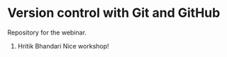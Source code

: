 # Version control with Git and GitHub
 Repository for the webinar.



1. Hritik Bhandari
Nice workshop!